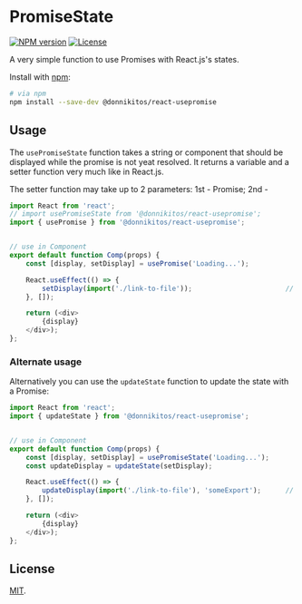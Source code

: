 PromiseState
===========

[![NPM version](https://badgen.net/npm/v/@donnikitos/react-usepromise)](https://www.npmjs.com/package/@donnikitos/react-usepromise)
[![License](https://badgen.net/npm/license/@donnikitos/react-usepromise)](https://www.npmjs.com/package/@donnikitos/react-usepromise)

A very simple function to use Promises with React.js's states.

Install with [npm](https://www.npmjs.com/):

```bash
# via npm
npm install --save-dev @donnikitos/react-usepromise
```

## Usage

The `usePromiseState` function takes a string or component that should be displayed while the promise is not yeat resolved.
It returns a variable and a setter function very much like in React.js.

The setter function may take up to 2 parameters: 1st - Promise; 2nd -

```js
import React from 'react';
// import usePromiseState from '@donnikitos/react-usepromise';
import { usePromise } from '@donnikitos/react-usepromise';


// use in Component
export default function Comp(props) {
	const [display, setDisplay] = usePromise('Loading...');

	React.useEffect(() => {
		setDisplay(import('./link-to-file'));						// loads the default export from link-to-file
	}, []);

	return (<div>
		{display}
	</div>);
};
```

### Alternate usage

Alternatively you can use the `updateState` function to update the state with a Promise:

```js
import React from 'react';
import { updateState } from '@donnikitos/react-usepromise';


// use in Component
export default function Comp(props) {
	const [display, setDisplay] = usePromiseState('Loading...');
	const updateDisplay = updateState(setDisplay);

	React.useEffect(() => {
		updateDisplay(import('./link-to-file'), 'someExport');		// loads the someExport export from link-to-file -> also possible with the normal version
	}, []);

	return (<div>
		{display}
	</div>);
};
```

## License

[MIT](LICENSE).
